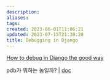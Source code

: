 ```yaml
---
description:
aliases: 
tags: 
created: 2023-06-01T11:06:21
updated: 2023-07-15T21:30:20
title: Debugging in Django
---
```

[How to debug in Django the good way](https://stackoverflow.com/questions/1118183/how-to-debug-in-django-the-good-way)

pdb가 뭐하는 놈일까? | [doc](https://docs.python.org/3/library/pdb.html)
